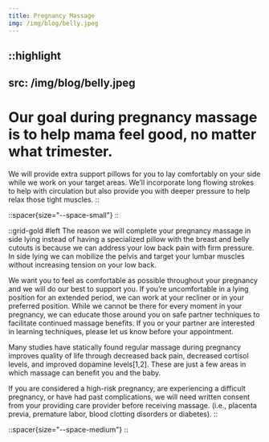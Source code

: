 ```yaml
---
title: Pregnancy Massage
img: /img/blog/belly.jpeg
---
```


::highlight
---
src: /img/blog/belly.jpeg
---
# Our goal during pregnancy massage is to help mama feel good, no matter what trimester.

We will provide extra support pillows for you to lay comfortably on your side while we work on your target areas. We’ll incorporate long flowing strokes to help with circulation but also provide you with deeper pressure to help relax those tight muscles.
::

::spacer{size="--space-small"}
::

::grid-gold
#left
The reason we will complete your pregnancy massage in side lying instead of having a specialized pillow with the breast and belly cutouts is because we can address your low back pain with firm pressure. In side lying we can mobilize the pelvis and target your lumbar muscles without increasing tension on your low back. 


We want you to feel as comfortable as possible throughout your pregnancy and we will do our best to support you. If you’re uncomfortable in a lying position for an extended period, we can work at your recliner or in your preferred position. While we cannot be there for every moment in your pregnancy, we can educate those around you on safe partner techniques to facilitate continued massage benefits. If you or your partner are interested in learning techniques, please let us know before your appointment.

Many studies have statically found regular massage during pregnancy improves quality of life through decreased back pain, decreased cortisol levels, and improved dopamine levels[1,2]. These are just a few areas in which massage can benefit you and the baby.

If you are considered a high-risk pregnancy, are experiencing a difficult pregnancy, or have had past complications, we will need written consent from your providing care provider before receiving massage. (i.e., placenta previa, premature labor, blood clotting disorders or diabetes).
::

::spacer{size="--space-medium"}
::